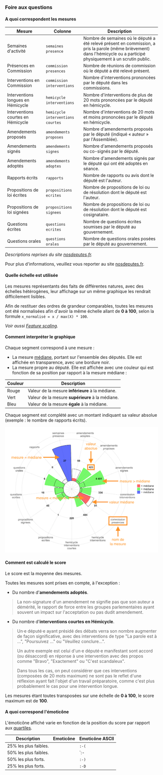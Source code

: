 ### Foire aux questions

#### A quoi correspondent les mesures

| Mesure | Colonne | Description |
|---|---|---|
| Semaines d'activité | `semaines presence` | Nombre de semaines où le député a été relevé présent en commission, a pris la parole (même brièvement) dans l'hémicycle ou a participé physiquement à un scrutin public. |
| Présences en Commission | `commission presences` | Nombre de réunions de commission où le député a été relevé présent. |
| Interventions en Commission | `commission interventions` | Nombre d'interventions prononcées par le député dans les commissions. |
| Interventions longues en Hémicycle | `hemicycle interventions` | Nombre d'interventions de plus de 20 mots prononcées par le député en hémicycle. |
| Interventions courtes en Hémicycle | `hemicycle interventions courtes` | Nombre d'interventions de 20 mots et moins prononcées par le député en hémicycle. |
| Amendements proposés | `amendements proposes` | Nombre d'amendements proposés par le député (indiqué « auteur » par l'Assemblée). |
| Amendements signés | `amendements signes` | Nombre d'amendements proposés ou co-signés par le député. |
| Amendements adoptés | `amendements adoptes` | Nombre d'amendements signés par le député qui ont été adoptés en séance. |
| Rapports écrits | `rapports` | Nombre de rapports ou avis dont le député est l'auteur. |
| Propositions de loi écrites | `propositions ecrites` | Nombre de propositions de loi ou de résolution dont le député est l'auteur. |
| Propositions de loi signées | `propositions signees` | Nombre de propositions de loi ou de résolution dont le député est cosignataire. |
| Questions écrites | `questions ecrites` | Nombre de questions écrites soumises par le député au gouvernement. |
| Questions orales | `questions orales` | Nombre de questions orales posées par le député au gouvernement. |

*Descriptions reprises du site [nosdeputes.fr](https://www.nosdeputes.fr/synthese).*

Pour plus d'informations, veuillez vous reporter au site [nosdeputes.fr](https://www.nosdeputes.fr/synthese).

#### Quelle échelle est utilisée

Les mesures représentants des faits de différentes natures, avec des échelles hétérogènes, leur affichage sur un même graphique les rendrait difficilement lisibles.

Afin de restituer des ordres de grandeur comparables, toutes les mesures ont été normalisées afin d'avoir la même échelle allant de **0 à 100**, selon la formule `x_normalisé = x / max(X) * 100`.

*Voir aussi [Feature scaling](https://en.wikipedia.org/wiki/Feature_scaling).*

#### Comment interpréter le graphique

Chaque segment correspond à une mesure :

- La mesure [médiane](https://fr.wikipedia.org/wiki/M%C3%A9diane_%28statistiques%29), portant sur l'ensemble des députés. Elle est affichée en transparence, avec une bordure noir.
- La mesure propre au député. Elle est affichée avec une couleur qui est fonction de sa position par rapport à la mesure médiane :

| Couleur | Description |
|---|---|
| Rouge | Valeur de la mesure **inférieure** à la médiane. |
| Vert | Valeur de la mesure **supérieure** à la médiane. |
| Bleu | Valeur de la mesure **égale** à la médiane. |

Chaque segment est complété avec un montant indiquant sa valeur absolue (exemple : le nombre de rapports écrits).

![graphique d'explication](graph_explain.png)

#### Comment est calculé le score

Le score est la moyenne des mesures.

Toutes les mesures sont prises en compte, à l'exception :

- Du nombre d'**amendements adoptés**.

> La non-signature d'un amendement ne signifie pas que son auteur a démérité, le rapport de force entre les groupes parlementaires ayant souvent un impact sur l'acceptation ou pas dudit amendement.

- Du nombre d'**interventions courtes en Hémicycle**.
  
> Un·e député·e ayant présidé des débats verra son nombre augmenter de façon significative, avec des interventions de type "La parole est à ...", "Poursuivez ..." ou "Veuillez conclure...".
> 
> Un autre exemple est celui d'un·e député·e manifestant sont accord (ou désaccord) en réponse à une intervention avec des propos comme "Bravo", "Exactement" ou "C'est scandaleux".
> 
> Dans tous les cas, on peut considérer que ces interventions (composées de 20 mots maximum) ne sont pas le reflet d'une réflexion ayant fait l'objet d'un travail préparatoire, comme c'est plus probablement le cas pour une intervention longue.

Les mesures étant toutes transposées sur une échelle de **0 à 100**, le score maximum est de **100**.

#### A quoi correspond l'émoticône

<link rel="stylesheet" href="https://use.fontawesome.com/releases/v5.7.2/css/all.css" integrity="sha384-fnmOCqbTlWIlj8LyTjo7mOUStjsKC4pOpQbqyi7RrhN7udi9RwhKkMHpvLbHG9Sr" crossorigin="anonymous">

L'émoticône affiché varie en fonction de la position du score par rapport aux [quartiles](https://fr.wikipedia.org/wiki/Quartile).

| Description | Emoticône | Emoticône ASCII |
|---|---|---|
| 25% les plus faibles. | &nbsp;<span style="color: red"><i class="far fa-frown fa-2x"></i></span> | `:-(` |
| 50% les plus faibles. | &nbsp;<span style="color: red"><i class="far fa-meh fa-2x"></i></span> | `:-|` |
| 50% les plus forts. | &nbsp;<span style="color: green"><i class="far fa-smile fa-2x"></i></span> | `:-)` |
| 25% les plus forts. | &nbsp;<span style="color: green"><i class="far fa-grin fa-2x"></i></span> | `:-D` |
